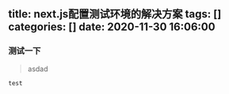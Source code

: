 title: next.js配置测试环境的解决方案
tags: []
categories: []
date: 2020-11-30 16:06:00
---
### 测试一下
>asdad

```
test
```